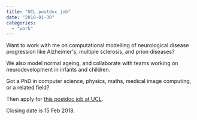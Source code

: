 ```yaml
---
title: "UCL postdoc job"
date: "2018-01-30"
categories: 
  - "work"
---
```


Want to work with me on computational modelling of neurological disease progression like Alzheimer's, multiple sclerosis, and prion diseases?

We also model normal ageing, and collaborate with teams working on neurodevelopment in infants and children.

Got a PhD in computer science, physics, maths, medical image computing, or a related field?

Then apply for [this postdoc job at UCL](https://atsv7.wcn.co.uk/search_engine/jobs.cgi?amNvZGU9MTcwODU4MSZ2dF90ZW1wbGF0ZT05NjYmb3duZXI9NTA0MTE3OCZvd25lcnR5cGU9ZmFpciZicmFuZF9pZD0wJmpvYl9yZWZfY29kZT0xNzA4NTgxJnBvc3RpbmdfY29kZT0yMjQ%3D&jcode=1708581&vt_template=966&owner=5041178&ownertype=fair&brand_id=0&job_ref_code=1708581&posting_code=224).

Closing date is 15 Feb 2018.
